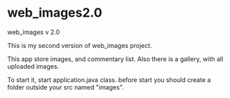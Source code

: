 # web_images2.0
web_images v 2.0

This is my second version of web_images project.

This app store images, and commentary list. Also there is a gallery, with all uploaded images.

To start it, start application.java class.
before start  you should create a folder outside your src named "images".